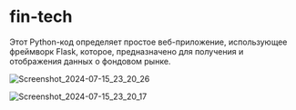 # fin-tech
Этот Python-код определяет простое веб-приложение, использующее фреймворк Flask, которое,  предназначено для получения и отображения данных о фондовом рынке.

![Screenshot_2024-07-15_23_20_26](https://github.com/user-attachments/assets/c80a3a42-d1e7-46fe-b919-90d3cc427d13)

![Screenshot_2024-07-15_23_20_17](https://github.com/user-attachments/assets/df8b6f7a-c513-49d2-b186-92463640d013)
